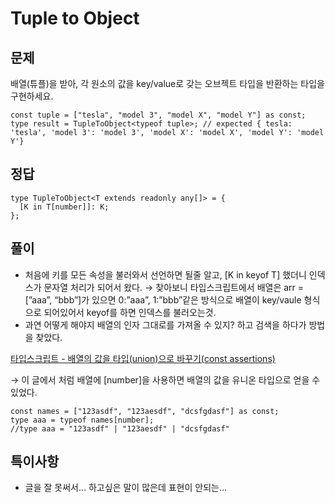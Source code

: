# Tuple to Object

## 문제

배열(튜플)을 받아, 각 원소의 값을 key/value로 갖는 오브젝트 타입을 반환하는 타입을 구현하세요.

```tsx
const tuple = ["tesla", "model 3", "model X", "model Y"] as const;
type result = TupleToObject<typeof tuple>; // expected { tesla: 'tesla', 'model 3': 'model 3', 'model X': 'model X', 'model Y': 'model Y'}
```

## 정답

```tsx
type TupleToObject<T extends readonly any[]> = {
  [K in T[number]]: K;
};
```

## 풀이

- 처음에 키를 모든 속성을 불러와서 선언하면 될줄 알고, [K in keyof T] 했더니 인덱스가 문자열 처리가 되어서 왔다.
  → 찾아보니 타입스크립트에서 배열은 arr = [”aaa”, “bbb”]가 있으면 0:”aaa”, 1:”bbb”같은 방식으로 배열이 key/vaule 형식으로 되어있어서 keyof를 하면 인덱스를 불러오는것.
- 과연 어떻게 해야지 배열의 인자 그대로를 가져올 수 있지? 하고 검색을 하다가 방법을 찾았다.

[타입스크립트 - 배열의 값을 타입(union)으로 바꾸기(const assertions)](https://code-masterjung.tistory.com/50)

→ 이 글에서 처럼 배열에 [number]을 사용하면 배열의 값을 유니온 타입으로 얻을 수 있었다.

```tsx
const names = ["123asdf", "123aesdf", "dcsfgdasf"] as const;
type aaa = typeof names[number];
//type aaa = "123asdf" | "123aesdf" | "dcsfgdasf"
```

## 특이사항

- 글을 잘 못써서… 하고싶은 말이 많은데 표현이 안되는…
